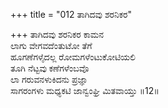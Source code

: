 +++
title = "012 ತಾಗಿದವು ಶರನಿಕರ"

+++
ತಾಗಿದವು ಶರನಿಕರ ಕಾಮನ  
ಲಾಗು ವೇಗವದೆಂತುಟೋ ತೆಗೆ  
ಹೂಗಣೆಗಳೈದಲ್ಲ ರೋಮಗಳೆಂಟುಕೋಟಿಯಲಿ   
ತೂಗಿ ನೆಟ್ಟವು ಕಣೆಗಳೆಂಬವೊ  
ಲಾ ಗರುವನಳುಕಿದನು ಪ್ರಜ್ಞಾ  
ಸಾಗರಂಗಳು ಮಧ್ಯಕಟಿ ಜಾನ್ವಂಘ್ರಿ ಮಿತವಾಯ್ತು     ॥12॥